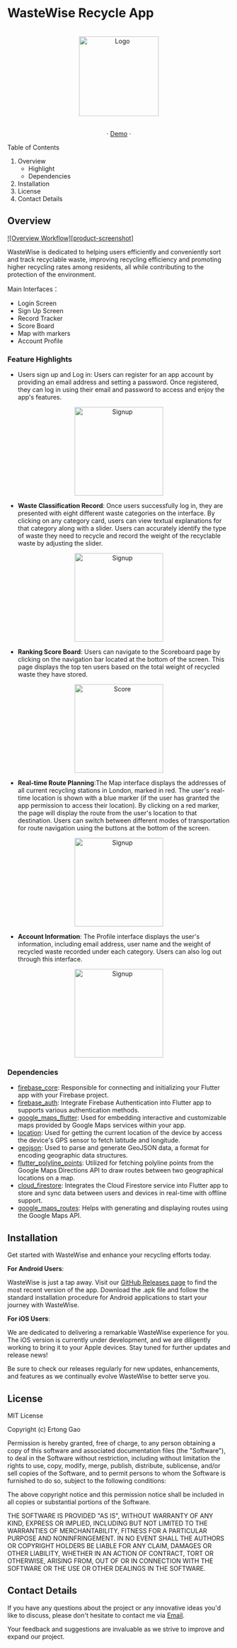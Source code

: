 
# WasteWise Recycle App

<br />
<div align="center">
  <a href="https://github.com/youdianhaoxiao/CASA0015-RecyleApp/blob/main/">
    <img src="readme_img/logo.png" alt="Logo" width="180" height="180">
  </a>

  <p align="center">
    <br />
    ·
    <a href="https://github.com/youdianhaoxiao/CASA0015-RecyleApp">Demo</a>
    ·
  </p>
</div>



  <summary>Table of Contents</summary>
  <ol>
    <li>
      Overview
      <ul>
        <li>Highlight</li>
        <li>Dependencies</li>
      </ul>
    </li>
    <li>Installation</li>
    <li>License</li>
    <li>Contact Details</li>
  </ol>



## Overview

[![Overview Workflow][product-screenshot]](https://example.com)

WasteWise is dedicated to helping users efficiently and conveniently sort and track recyclable waste, improving recycling efficiency and promoting higher recycling rates among residents, all while contributing to the protection of the environment.

Main Interfaces：
* Login Screen
* Sign Up Screen
* Record Tracker
* Score Board
* Map with markers
* Account Profile



### Feature Highlights
* Users sign up and Log in: Users can register for an app account by providing an email address and setting a password. Once registered, they can log in using their email and password to access and enjoy the app's features.

<div align=center>
  <a href="https://github.com/youdianhaoxiao/CASA0015-RecyleApp/blob/main/">
    <img src="readme_img/Sign.gif" alt="Signup" width="200" />
  </a>
</div>

* **Waste Classification Record**: Once users successfully log in, they are presented with eight different waste categories on the interface. By clicking on any category card, users can view textual explanations for that category along with a slider. Users can accurately identify the type of waste they need to recycle and record the weight of the recyclable waste by adjusting the slider.

<div align=center>
  <a href="https://github.com/youdianhaoxiao/CASA0015-RecyleApp/blob/main/">
    <img src="readme_img/Track.gif" alt="Signup" width="200" />
  </a>
</div>

* **Ranking Score Board**: Users can navigate to the Scoreboard page by clicking on the navigation bar located at the bottom of the screen. This page displays the top ten users based on the total weight of recycled waste they have stored.

<div align=center>
  <a href="https://github.com/youdianhaoxiao/CASA0015-RecyleApp/blob/main/">
    <img src="readme_img/sign.gif" alt="Score" width="200" />
  </a>
</div>

* **Real-time Route Planning**:The Map interface displays the addresses of all current recycling stations in London, marked in red. The user's real-time location is shown with a blue marker (if the user has granted the app permission to access their location). By clicking on a red marker, the page will display the route from the user's location to that destination. Users can switch between different modes of transportation for route navigation using the buttons at the bottom of the screen.

<div align=center>
  <a href="https://github.com/youdianhaoxiao/CASA0015-RecyleApp/blob/main/">
    <img src="readme_img/Map.gif" alt="Signup" width="200" />
  </a>
</div>

* **Account Information**: The Profile interface displays the user's information, including email address, user name and the weight of recycled waste recorded under each category. Users can also log out through this interface.

<div align=center>
  <a href="https://github.com/youdianhaoxiao/CASA0015-RecyleApp/blob/main/">
    <img src="readme_img/Profile.gif" alt="Signup" width="200" />
  </a>
</div>


### Dependencies

* [firebase_core](https://pub.dev/packages/firebase_core): Responsible for connecting and initializing your Flutter app with your Firebase project.
* [firebase_auth](https://pub.dev/packages/firebase_auth): Integrate Firebase Authentication into Flutter app to supports various authentication methods.
* [google_maps_flutter](https://pub.dev/packages/google_maps_flutter): Used for embedding interactive and customizable maps provided by Google Maps services within your app.
* [location](https://pub.dev/packages/location): Used for getting the current location of the device by access the device's GPS sensor to fetch latitude and longitude.
* [geojson](https://pub.dev/packages/geojson): Used to parse and generate GeoJSON data, a format for encoding geographic data structures. 
* [flutter_polyline_points](https://pub.dev/packages/flutter_polyline_points): Utilized for fetching polyline points from the Google Maps Directions API to draw routes between two geographical locations on a map.
* [cloud_firestore](https://pub.dev/packages/cloud_firestore): Integrates the Cloud Firestore service into Flutter app to store and sync data between users and devices in real-time with offline support.
* [google_maps_routes](https://pub.dev/packages/google_maps_routes): Helps with generating and displaying routes using the Google Maps API.




## Installation

Get started with WasteWise and enhance your recycling efforts today.

**For Android Users**: 

WasteWise is just a tap away. Visit our [GitHub Releases page](https://nextjs.org/) to find the most recent version of the app. Download the .apk file and follow the standard installation procedure for Android applications to start your journey with WasteWise.

**For iOS Users**: 

We are dedicated to delivering a remarkable WasteWise experience for you. The iOS version is currently under development, and we are diligently working to bring it to your Apple devices. Stay tuned for further updates and release news!

Be sure to check our releases regularly for new updates, enhancements, and features as we continually evolve WasteWise to better serve you.




## License

MIT License

Copyright (c) Ertong Gao

Permission is hereby granted, free of charge, to any person obtaining a copy of this software and associated documentation files (the "Software"), to deal in the Software without restriction, including without limitation the rights to use, copy, modify, merge, publish, distribute, sublicense, and/or sell copies of the Software, and to permit persons to whom the Software is furnished to do so, subject to the following conditions:

The above copyright notice and this permission notice shall be included in all copies or substantial portions of the Software.

THE SOFTWARE IS PROVIDED "AS IS", WITHOUT WARRANTY OF ANY KIND, EXPRESS OR IMPLIED, INCLUDING BUT NOT LIMITED TO THE WARRANTIES OF MERCHANTABILITY, FITNESS FOR A PARTICULAR PURPOSE AND NONINFRINGEMENT. IN NO EVENT SHALL THE AUTHORS OR COPYRIGHT HOLDERS BE LIABLE FOR ANY CLAIM, DAMAGES OR OTHER LIABILITY, WHETHER IN AN ACTION OF CONTRACT, TORT OR OTHERWISE, ARISING FROM, OUT OF OR IN CONNECTION WITH THE SOFTWARE OR THE USE OR OTHER DEALINGS IN THE SOFTWARE.




## Contact Details

If you have any questions about the project or any innovative ideas you'd like to discuss, please don't hesitate to contact me via [Email](mailto:ucfnega@ucl.ac.uk). 

Your feedback and suggestions are invaluable as we strive to improve and expand our project.



